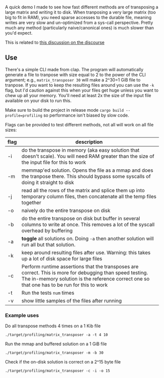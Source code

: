 A quick demo I made to see how fast different methods are of transposing a large matrix and writing it to disk. 
When tranposing a very large matrix (too big to fit in RAM), you need sparse accesses to the durable file, meaning writes are very slow and un-optimized from a sys-call perspective. 
Pretty much any method (particularly naive/canonical ones) is much slower than you'd expect.

This is related to [this discussion on the discourse](https://users.rust-lang.org/t/fast-io-for-sparse-files/126823)

## Use

There's a simple CLI made from clap.
The program will automatically generate a file to tranpose with size equal to 2 to the power of the CLI argument; e.g., `matrix_transposer 30` will make a 2^30=1 GiB file to tranpose. 
If you want to keep the resulting files around you can use the `-k` flag, but I'd caution against this when your files get huge unless you want to chew up all your memory. 
You'll need at least 2x the size of the input file available on your disk to run this. 

Make sure to build the project in release mode `cargo build --profile=profiling` so performance isn't biased by slow code. 

Flags can be provided to test different methods, not all will work on all file sizes:

| flag     | description                                                                                                                                                                                                    |
|----------|----------------------------------------------------------------------------------------------------------------------------------------------------------------------------------------------------------------|
| -i       | do the transpose in memory (aka easy solution that doesn't scale). You will need RAM greater than the size of the input file for this to work                                                                  |
| -m       | memmap'ed solution. Opens the file as a mmap and does the tranpose there. This should bypass some syscalls of doing it straight to disk                                                                        |
| -j       | read all the rows of the matrix and splice them up into temporary column files, then concatenate all the temp files together                                                                                   |
| -o       | naively do the entire transpose on disk                                                                                                                                                                        | 
| -b       | do the entire transpose on disk but buffer in several columns to write at once. This removes a lot of the syscall overhead by buffering                                                                        |
| -a       | **toggle** all solutions on. Doing `-a` then another solution will run all but that solution.                                                                                                                  |
| -k       | keep around resulting files after use. Warning: this takes up a lot of disk space for large files                                                                                                              |                                             
| -c       | Perform runtime assertions that the transposes are correct. This is more for debugging than speed testing. <br/>The in-memory solution is the reference correct one so that one has to be run for this to work |
| -t <num> | Run the tests `num` times                                                                                                                                                                                      |
| -v       | show little samples of the files after running                                                                                                                                                                 |

### Example uses

Do all transpose methods 4 times on a 1 Kib file
``` 
./target/profiling/matrix_transposer -a -t 4 10
```


Run the mmap and buffered solution on a 1 GiB file
``` 
./target/profiling/matrix_transposer -m -b 30
```


Check if the on-disk solution is correct on a 2^15 byte file
``` 
./target/profiling/matrix_transposer -c -i -o 15
```
